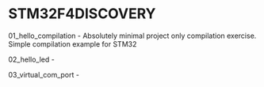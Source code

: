 STM32F4DISCOVERY
================

01_hello_compilation - Absolutely minimal project only compilation exercise. Simple compilation example for STM32

02_hello_led - 

03_virtual_com_port - 
